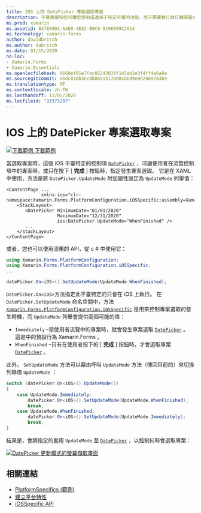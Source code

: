 ```yaml
---
title: IOS 上的 DatePicker 專案選取專案
description: 平臺專屬特性可讓您使用僅適用于特定平臺的功能，而不需要執行自訂轉譯器或效果。 本文說明如何使用 iOS 平臺特定的，以控制在 DatePicker 中發生專案選擇時。
ms.prod: xamarin
ms.assetid: 847E69D1-6AE0-4E82-B9C8-919E009C2014
ms.technology: xamarin-forms
author: davidbritch
ms.author: dabritch
ms.date: 01/15/2020
no-loc:
- Xamarin.Forms
- Xamarin.Essentials
ms.openlocfilehash: 8668ef01e7fac02243934f145eb2e3f4ff4a6a8a
ms.sourcegitcommit: ebdc016b3ec0b06915170d0cbbd9e0e2469763b9
ms.translationtype: MT
ms.contentlocale: zh-TW
ms.lasthandoff: 11/05/2020
ms.locfileid: "93373207"
---
```

# <a name="datepicker-item-selection-on-ios"></a>IOS 上的 DatePicker 專案選取專案

[![下載範例](~/media/shared/download.png) 下載範例](/samples/xamarin/xamarin-forms-samples/userinterface-platformspecifics)

當選取專案時，這個 iOS 平臺特定的控制項 [`DatePicker`](xref:Xamarin.Forms.DatePicker) ，可讓使用者在流覽控制項中的專案時，或只在按下 [ **完成** ] 按鈕時，指定發生專案選取。 它是在 XAML 中使用，方法是將 `DatePicker.UpdateMode` 附加屬性設定為 `UpdateMode` 列舉值：

```xaml
<ContentPage ...
             xmlns:ios="clr-namespace:Xamarin.Forms.PlatformConfiguration.iOSSpecific;assembly=Xamarin.Forms.Core">
    <StackLayout>
       <DatePicker MinimumDate="01/01/2020"
                   MaximumDate="12/31/2020"
                   ios:DatePicker.UpdateMode="WhenFinished" />
       ...
    </StackLayout>
</ContentPage>
```

或者，您也可以使用流暢的 API，從 c # 中使用它：

```csharp
using Xamarin.Forms.PlatformConfiguration;
using Xamarin.Forms.PlatformConfiguration.iOSSpecific;
...

datePicker.On<iOS>().SetUpdateMode(UpdateMode.WhenFinished);
```

`DatePicker.On<iOS>`方法指定此平臺特定的只會在 iOS 上執行。 在 `DatePicker.SetUpdateMode` 命名空間中，方法 [`Xamarin.Forms.PlatformConfiguration.iOSSpecific`](xref:Xamarin.Forms.PlatformConfiguration.iOSSpecific) 是用來控制專案選取的發生時機，而 `UpdateMode` 列舉會提供兩個可能的值：

- `Immediately` –當使用者流覽中的專案時，就會發生專案選取 [`DatePicker`](xref:Xamarin.Forms.DatePicker) 。 這是中的預設行為 Xamarin.Forms 。
- `WhenFinished` –只有在使用者按下的 [ **完成** ] 按鈕時，才會選取專案 [`DatePicker`](xref:Xamarin.Forms.DatePicker) 。

此外， `SetUpdateMode` 方法可以藉由呼叫 `UpdateMode` 方法（傳回目前的）來切換列舉值 `UpdateMode` ：

```csharp
switch (datePicker.On<iOS>().UpdateMode())
{
    case UpdateMode.Immediately:
        datePicker.On<iOS>().SetUpdateMode(UpdateMode.WhenFinished);
        break;
    case UpdateMode.WhenFinished:
        datePicker.On<iOS>().SetUpdateMode(UpdateMode.Immediately);
        break;
}
```

結果是，會將指定的套用 `UpdateMode` 至 [`DatePicker`](xref:Xamarin.Forms.DatePicker) ，以控制何時會選取專案：

[![DatePicker 更新模式的螢幕擷取畫面](datepicker-selection-images/datepicker-updatemode.png "DatePicker UpdateMode Platform-Specific")](datepicker-selection-images/datepicker-updatemode-large.png#lightbox "DatePicker UpdateMode Platform-Specific")

## <a name="related-links"></a>相關連結

- [PlatformSpecifics (範例) ](/samples/xamarin/xamarin-forms-samples/userinterface-platformspecifics)
- [建立平台特性](~/xamarin-forms/platform/platform-specifics/index.md#creating-platform-specifics)
- [iOSSpecific API](xref:Xamarin.Forms.PlatformConfiguration.iOSSpecific)